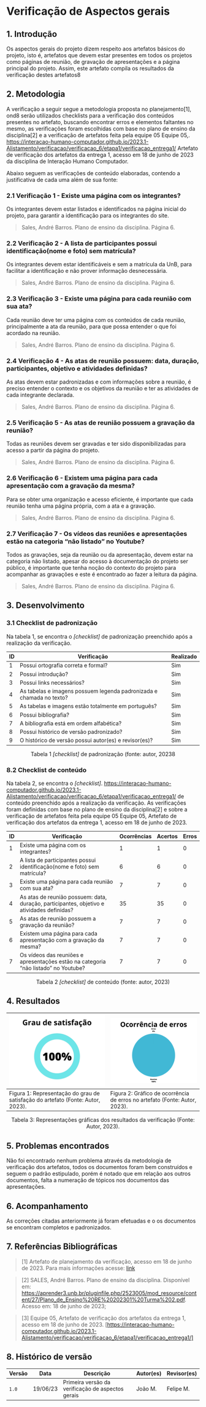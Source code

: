 # Verificação de Aspectos gerais

## 1. Introdução

Os aspectos gerais do projeto dizem respeito aos artefatos básicos do projeto, isto é, artefatos que devem estar presentes em todos os projetos como páginas de reunião, de gravação de apresentações e a página principal do projeto. Assim, este artefato compila os resultados da verificação destes artefatos8

## 2. Metodologia

A verificação a seguir segue a metodologia proposta no planejamento[1], ond8 serão utilizados checklists para a verificação dos conteúdos presentes no artefato, buscando encontrar erros e elementos faltantes no mesmo, as verificações foram escolhidas com base no plano de ensino da disciplina[2] e a verificação de artefatos feita pela equipe 05 Equipe 05,. https://interacao-humano-computador.github.io/2023.1-Alistamento/verificacao/verificacao_6/etapa1/verificacao_entrega1/ Artefato de verificação dos artefatos da entrega 1, acesso em 18 de junho de 2023 da disciplina de Interação Humano Computador.

Abaixo seguem as verificações de conteúdo elaboradas, contendo a justificativa de cada uma além de sua fonte:

### 2.1 Verificação 1 - Existe uma página com os integrantes?

Os integrantes devem estar listados e identificados na página inicial do projeto, para garantir a identificação para os integrantes do site.

> Sales, André Barros. Plano de ensino da disciplina. Página 6.

### 2.2 Verificação 2 - A lista de participantes possui identificação(nome e foto) sem matrícula?

Os integrantes devem estar identificáveis e sem a matrícula da UnB, para facilitar a identificação e não prover informação desnecessária.

> Sales, André Barros. Plano de ensino da disciplina. Página 6.

### 2.3 Verificação 3 - Existe uma página para cada reunião com sua ata?

Cada reunião deve ter uma página com os conteúdos de cada reunião, principalmente a ata da reunião, para que possa entender o que foi acordado na reunião.

> Sales, André Barros. Plano de ensino da disciplina. Página 6.

### 2.4 Verificação 4 - As atas de reunião possuem: data, duração, participantes, objetivo e atividades definidas?

As atas devem estar padronizadas e com informações sobre a reunião, é preciso entender o contexto e os objetivos da reunião e ter as atividades de cada integrante declarada.

> Sales, André Barros. Plano de ensino da disciplina. Página 6.

### 2.5 Verificação 5 - As atas de reunião possuem a gravação da reunião?

Todas as reuniões devem ser gravadas e ter sido disponibilizadas para acesso a partir da página do projeto.

> Sales, André Barros. Plano de ensino da disciplina. Página 6.

### 2.6 Verificação 6 - Existem uma página para cada apresentação com a gravação da mesma?

Para se obter uma organização e acesso eficiente, é importante que cada reunião tenha uma página própria, com a ata e a gravação.

> Sales, André Barros. Plano de ensino da disciplina. Página 6.

### 2.7 Verificação 7 - Os vídeos das reuniões e apresentações estão na categoria “não listado” no Youtube?

Todos as gravações, seja da reunião ou da apresentação, devem estar na categoria não listado, apesar do acesso à documentação do projeto ser público, é importante que tenha noção do contexto do projeto para acompanhar as gravações e este é encontrado ao fazer a leitura da página.

> Sales, André Barros. Plano de ensino da disciplina. Página 6.

## 3. Desenvolvimento

### 3.1 Checklist de padronização

Na tabela 1, se encontra o _[checklist]_ de padronização preenchido após a realização da verificação.

| ID | Verificação                                                         | Realizado       |
|---|----------------------------------------------------------------------|-----------------|
| 1 | Possui ortografia correta e formal?                                  | Sim             |
| 2 | Possui introdução?                                                   | Sim             |
| 3 | Possui links necessários?                                            | Sim             |
| 4 | As tabelas e imagens possuem legenda padronizada e chamada no texto? | Sim             |
| 5 | As tabelas e imagens estão totalmente em português?                  | Sim             |
| 6 | Possui bibliografia?                                                 | Sim             |
| 7 | A bibliografia está em ordem alfabética?                             | Sim             |
| 8 | Possui histórico de versão padronizado?                              | Sim             |
| 9 | O histórico de versão possui autor(es) e revisor(es)?                | Sim             |

<center>

Tabela 1 _[checklist]_ de padronização (fonte: autor, 20238

</center>

### 8.2 Checklist de conteúdo

Na tabela 2, se encontra o _[checklist]_. https://interacao-humano-computador.github.io/2023.1-Alistamento/verificacao/verificacao_6/etapa1/verificacao_entrega1/ de conteúdo preenchido após a realização da verificação. As verificações foram definidas com base no plano de ensino da disciplina[2] e sobre a verificação de artefatos feita pela equipe 05 Equipe 05, Artefato de verificação dos artefatos da entrega 1, acesso em 18 de junho de 2023.

| ID | Verificação                                                                                | Ocorrências | Acertos | Erros |
|----|--------------------------------------------------------------------------------------------|-------------|---------|-------|
| 1  | Existe uma página com os integrantes?                                                      | 1           | 1       | 0     |
| 2  | A lista de participantes possui identificação(nome e foto) sem matrícula?                  | 6           | 6       | 0     |
| 3  | Existe uma página para cada reunião com sua ata?                                           | 7           | 7       | 0     |
| 4  | As atas de reunião possuem: data, duração, participantes, objetivo e atividades definidas? | 35          | 35      | 0     |
| 5  | As atas de reunião possuem a gravação da reunião?                                          | 7           | 7       | 0     |
| 6  | Existem uma página para cada apresentação com a gravação da mesma?                         | 7           | 7       | 0     |
| 7  | Os vídeos das reuniões e apresentações estão na categoria “não listado” no Youtube?        | 7           | 7       | 0     |

<center>

Tabela 2 _[checklist]_ de conteúdo (fonte: autor, 2023)

</center>

## 4. Resultados

<center>

| ![Grau de satisfação do artefato](../assets/analise/geral/1_1.png) | ![Ocorrência de erros do artefato](../assets/analise/geral/2_1.png) |
| ------------------------------------------------------------------------------- | -------------------------------------------------------------------------- |
| Figura 1: Representação do grau de satisfação do artefato (Fonte: Autor, 2023). | Figura 2: Gráfico de ocorrência de erros no artefato (Fonte: Autor, 2023). |

Tabela 3: Representações gráficas dos resultados da verificação (Fonte: Autor, 2023).

</center>

## 5. Problemas encontrados

Não foi encontrado nenhum problema através da metodologia de verificação dos artefatos, todos os documentos foram bem construídos e seguem o padrão estipulado, porém é notado que em relação aos outros documentos, falta a numeração de tópicos nos documentos das apresentações.

## 6. Acompanhamento

As correções citadas anteriormente já foram efetuadas e o os documentos se encontram completos e padronizados.

## 7. Referências Bibliográficas

> [1] Artefato de planejamento da verificação, acesso em 18 de junho de 2023. Para mais informações acesse: [link](../verificacao/planejamentoVerificacao.md)

> [2] SALES, André Barros. Plano de ensino da disciplina. Disponível em: https://aprender3.unb.br/pluginfile.php/2523005/mod_resource/content/27/Plano_de_Ensino%20RE%20202301%20Turma%202.pdf. Acesso em: 18 de junho de 2023;

> [3] Equipe 05, Artefato de verificação dos artefatos da entrega 1, acesso em 18 de junho de 2023. [https://interacao-humano-computador.github.io/2023.1-Alistamento/verificacao/verificacao_6/etapa1/verificacao_entrega1/]

## 8. Histórico de versão

|  Versão  |   Data   |                 Descrição                         |    Autor(es)   |  Revisor(es)  |
| -------- | -------- | ------------------------------------------------- | -------------- | ------------- |
|  `1.0`   | 19/06/23 | Primeira versão da verificação de aspectos gerais | João M.        | Felipe M.     |
